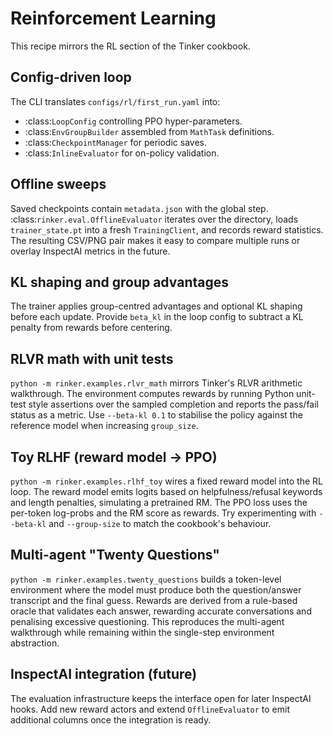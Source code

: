 # Reinforcement Learning

This recipe mirrors the RL section of the Tinker cookbook.

## Config-driven loop

The CLI translates `configs/rl/first_run.yaml` into:

* :class:`LoopConfig` controlling PPO hyper-parameters.
* :class:`EnvGroupBuilder` assembled from `MathTask` definitions.
* :class:`CheckpointManager` for periodic saves.
* :class:`InlineEvaluator` for on-policy validation.

## Offline sweeps

Saved checkpoints contain `metadata.json` with the global step. :class:`rinker.eval.OfflineEvaluator` iterates over the directory,
loads `trainer_state.pt` into a fresh `TrainingClient`, and records reward statistics. The resulting CSV/PNG pair makes it easy to
compare multiple runs or overlay InspectAI metrics in the future.

## KL shaping and group advantages

The trainer applies group-centred advantages and optional KL shaping before each update. Provide
`beta_kl` in the loop config to subtract a KL penalty from rewards before centering.

## RLVR math with unit tests

`python -m rinker.examples.rlvr_math` mirrors Tinker's RLVR arithmetic walkthrough. The environment computes rewards by running
Python unit-test style assertions over the sampled completion and reports the pass/fail status as a metric. Use
`--beta-kl 0.1` to stabilise the policy against the reference model when increasing `group_size`.

## Toy RLHF (reward model → PPO)

`python -m rinker.examples.rlhf_toy` wires a fixed reward model into the RL loop. The reward model emits logits based on
helpfulness/refusal keywords and length penalties, simulating a pretrained RM. The PPO loss uses the per-token log-probs and
the RM score as rewards. Try experimenting with `--beta-kl` and `--group-size` to match the cookbook's behaviour.

## Multi-agent "Twenty Questions"

`python -m rinker.examples.twenty_questions` builds a token-level environment where the model must produce both the
question/answer transcript and the final guess. Rewards are derived from a rule-based oracle that validates each answer,
rewarding accurate conversations and penalising excessive questioning. This reproduces the multi-agent walkthrough while
remaining within the single-step environment abstraction.

## InspectAI integration (future)

The evaluation infrastructure keeps the interface open for later InspectAI hooks. Add new reward actors and extend
`OfflineEvaluator` to emit additional columns once the integration is ready.

